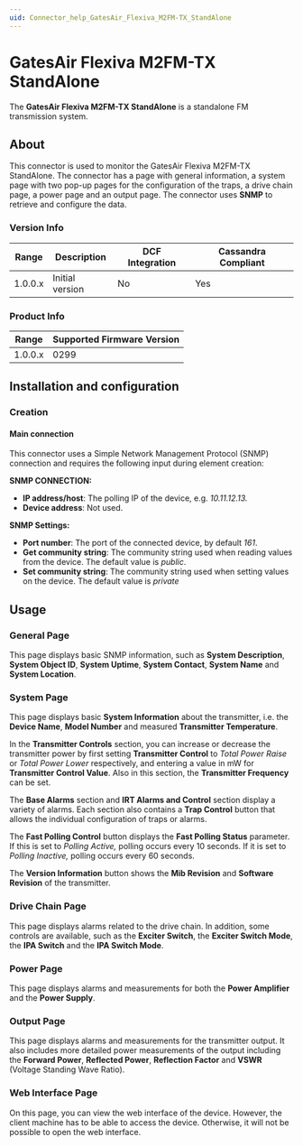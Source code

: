 ```yaml
---
uid: Connector_help_GatesAir_Flexiva_M2FM-TX_StandAlone
---
```


# GatesAir Flexiva M2FM-TX StandAlone

The **GatesAir Flexiva M2FM-TX StandAlone** is a standalone FM transmission system.

## About

This connector is used to monitor the GatesAir Flexiva M2FM-TX StandAlone. The connector has a page with general information, a system page with two pop-up pages for the configuration of the traps, a drive chain page, a power page and an output page. The connector uses **SNMP** to retrieve and configure the data.

### Version Info

| Range | Description | DCF Integration | Cassandra Compliant |
|------------------|-----------------|---------------------|-------------------------|
| 1.0.0.x          | Initial version | No                  | Yes                     |

### Product Info

| Range | Supported Firmware Version |
|------------------|-----------------------------|
| 1.0.0.x          | 0299                        |

## Installation and configuration

### Creation

#### Main connection

This connector uses a Simple Network Management Protocol (SNMP) connection and requires the following input during element creation:

**SNMP CONNECTION:**

- **IP address/host**: The polling IP of the device, e.g. *10.11.12.13.*
- **Device address**: Not used.

**SNMP Settings:**

- **Port number**: The port of the connected device, by default *161*.
- **Get community string**: The community string used when reading values from the device. The default value is *public*.
- **Set community string**: The community string used when setting values on the device. The default value is *private*

## Usage

### General Page

This page displays basic SNMP information, such as **System Description**, **System Object ID**, **System Uptime**, **System Contact**, **System Name** and **System Location**.

### System Page

This page displays basic **System Information** about the transmitter, i.e. the **Device Name**, **Model Number** and measured **Transmitter Temperature**.

In the **Transmitter Controls** section, you can increase or decrease the transmitter power by first setting **Transmitter Control** to *Total Power Raise* or *Total Power Lower* respectively, and entering a value in mW for **Transmitter Control Value**. Also in this section, the **Transmitter Frequency** can be set.

The **Base Alarms** section and **IRT Alarms and Control** section display a variety of alarms. Each section also contains a **Trap Control** button that allows the individual configuration of traps or alarms.

The **Fast Polling Control** button displays the **Fast Polling Status** parameter. If this is set to *Polling Active,* polling occurs every 10 seconds. If it is set to *Polling Inactive,* polling occurs every 60 seconds.

The **Version Information** button shows the **Mib Revision** and **Software Revision** of the transmitter.

### Drive Chain Page

This page displays alarms related to the drive chain. In addition, some controls are available, such as the **Exciter Switch**, the **Exciter Switch Mode**, the **IPA Switch** and the **IPA Switch Mode**.

### Power Page

This page displays alarms and measurements for both the **Power Amplifier** and the **Power Supply**.

### Output Page

This page displays alarms and measurements for the transmitter output. It also includes more detailed power measurements of the output including the **Forward Power**, **Reflected Power**, **Reflection Factor** and **VSWR** (Voltage Standing Wave Ratio).

### Web Interface Page

On this page, you can view the web interface of the device. However, the client machine has to be able to access the device. Otherwise, it will not be possible to open the web interface.

